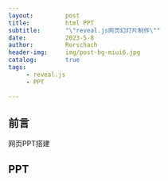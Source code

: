 ```yaml
---
layout:			post
title:			html PPT
subtitle:		"\"reveal.js网页幻灯片制作\""
date:			2023-5-8
author:			Rorschach
header-img:		img/post-bg-miui6.jpg
catalog:		true
tags:
     - reveal.js 
     - PPT

---
```




## 前言

网页PPT搭建



## PPT


